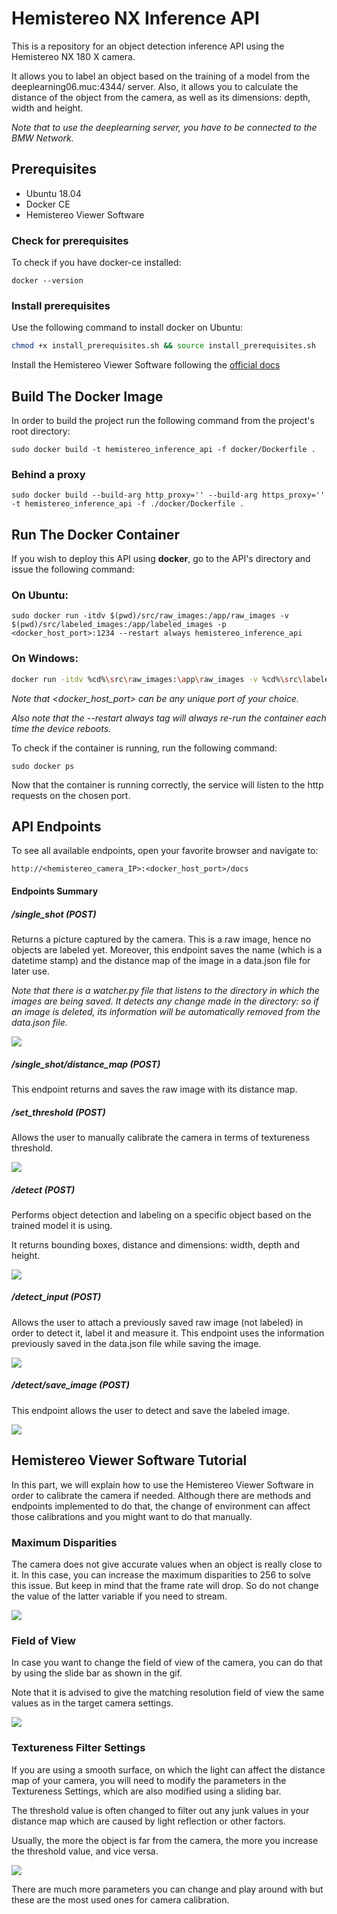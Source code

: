 # Hemistereo NX Inference API

This is a repository for an object detection inference API using the Hemistereo NX 180 X camera.

It allows you to label an object based on the training of a model from the deeplearning06.muc:4344/ server. Also, it allows you to calculate the distance of the object from the camera, as well as its dimensions: depth, width and height.

*Note that to use the deeplearning server, you have to be connected to the BMW Network.*

## Prerequisites

- Ubuntu 18.04
- Docker CE
- Hemistereo Viewer Software

### Check for prerequisites

To check if you have docker-ce installed:

```shell
docker --version
```

### Install prerequisites

Use the following command to install docker on Ubuntu:

```sh
chmod +x install_prerequisites.sh && source install_prerequisites.sh
```

Install the Hemistereo Viewer Software following the [official docs](https://3dvisionlabs.com/downloads/)

## Build The Docker Image

In order to build the project run the following command from the project's root directory:

```shell
sudo docker build -t hemistereo_inference_api -f docker/Dockerfile .
```

### Behind a proxy

```shell
sudo docker build --build-arg http_proxy='' --build-arg https_proxy='' -t hemistereo_inference_api -f ./docker/Dockerfile .
```

## Run The Docker Container

If you wish to deploy this API using **docker**, go to the API's directory and issue the following command:

### On Ubuntu:

```shell
sudo docker run -itdv $(pwd)/src/raw_images:/app/raw_images -v $(pwd)/src/labeled_images:/app/labeled_images -p <docker_host_port>:1234 --restart always hemistereo_inference_api
```

### On Windows:

```bash
docker run -itdv %cd%\src\raw_images:\app\raw_images -v %cd%\src\labeled_images:\app\labeled_images -p <docker_host_port>:1234 --restart always hemistereo_inference_api
```

*Note that <docker_host_port> can be any unique port of your choice.*

*Also note that the --restart always tag will always re-run the container each time the device reboots.*

To check if the container is running, run the following command:

```shell
sudo docker ps
```

 Now that the container is running correctly, the service will listen to the http requests on the chosen port.

## API Endpoints

To see all available endpoints, open your favorite browser and navigate to:

```http
http://<hemistereo_camera_IP>:<docker_host_port>/docs
```

#### Endpoints Summary

##### /single_shot (POST)

Returns a picture captured by the camera. This is a raw image, hence no objects are labeled yet. Moreover, this endpoint saves the name (which is a datetime stamp) and the distance map of the image in a data.json file for later use.

*Note that there is a watcher.py file that listens to the directory in which the images are being saved. It detects any change made in the directory: so if an image is deleted, its information will be automatically removed from the data.json file.*

![](/docs/singleshot.gif)

##### /single_shot/distance_map (POST)

This endpoint returns and saves the raw image with its distance map.

##### /set_threshold (POST)

Allows the user to manually calibrate the camera in terms of textureness threshold.

![](/docs/set_threshold.gif)

##### /detect (POST)

Performs object detection and labeling on a specific object based on the trained model it is using.

It returns bounding boxes, distance and dimensions: width, depth and height.

![](/docs/detect_object.gif)

##### /detect_input (POST)

Allows the user to attach a previously saved raw image (not labeled) in order to detect it, label it and measure it. This endpoint uses the information previously saved in the data.json file while saving the image.

![](/docs/detect_input_image.gif)

##### /detect/save_image (POST)

This endpoint allows the user to detect and save the labeled image.

![](/docs/save_labeled_image.gif)

## Hemistereo Viewer Software Tutorial

In this part, we will explain how to use the Hemistereo Viewer Software in order to calibrate the camera if needed. Although there are methods and endpoints implemented to do that, the change of environment can affect those calibrations and you might want to do that manually.

### Maximum Disparities

The camera does not give accurate values when an object is really close to it. In this case, you can increase the maximum disparities to 256 to solve this issue. But keep in mind that the frame rate will drop. So do not change the value of the latter variable if you need to stream.

![](/docs/max_disp.gif)

### Field of View

In case you want to change the field of view of the camera, you can do that by using the slide bar as shown in the gif.

Note that it is advised to give the matching resolution field of view the same values as in the target camera settings.

![](/docs/field_of_view.gif)

### Textureness Filter Settings

If you are using a smooth surface, on which the light can affect the distance map of your camera, you will need to modify the parameters in the Textureness Settings, which are also modified using a sliding bar.

The threshold value is often changed to filter out any junk values in your distance map which are caused by light reflection or other factors.

Usually, the more the object is far from the camera, the more you increase the threshold value, and vice versa.

![](/docs/textureness_threshold.gif)

There are much more parameters you can change and play around with but these are the most used ones for camera calibration.



